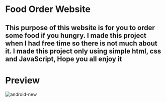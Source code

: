 # Food Order Website 

  ## This purpose of this website is for you to order some food if you hungry. I made this project when I had free time so there is not much about it. I made this project only using simple html, css and JavaScript, Hope you all enjoy it

  # Preview 
  
  <img src="https://i.ibb.co/BNRB8s9/android-new.png" alt="android-new" border="0"/>
